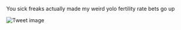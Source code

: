 You sick freaks actually made my weird yolo fertility rate bets go up


![Tweet image](/asset/crosspoast/GGKJoX8awAAXdX3.jpg)


